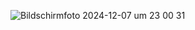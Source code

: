 ![Bildschirmfoto 2024-12-07 um 23 00 31](https://github.com/user-attachments/assets/98dfa9b8-1efc-44a5-9aa6-29d1a14b22fb)
